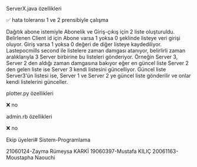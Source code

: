 ServerX.java özellikleri

   ✅ hata toleransı 1 ve 2 prensibiyle çalışma

 Dağıtık abone istemiyle Abonelik ve Giriş-çıkış için 2 liste oluşturuldu. Belirlenen Client id için Abone varsa 1 yoksa 0 şeklinde listeye veri girişi oluyor. Giriş varsa 1 yoksa 0 değeri de diğer listeye kaydediliyor. Lastepocmills second ile listelere zaman damgası atanıyor, belirlirli zaman aralıklarıyla 3 Server birbirine bu listeleri gönderiyor. Örneğin Server 3, Server 2 den aldığı zaman damgasına bakıyor eğer en güncel liste Server 2 den gelen liste  ise Server 3 kendi listesini güncelliyor. Güncel liste Server3'ün listesi ise, Server 1  ve Server 2 ye güncel liste gönderilir ve onlar kendi listelerini günceller. 

plotter.py özellikleri

   ❌ no

admin.rb özellikleri

   ❌ no

Ekip üyeleri# Sistem-Programlama

21060124-Zayma Rümeysa KARKİ
19060397-Mustafa KILIÇ
20061163-Moustapha Naouchi